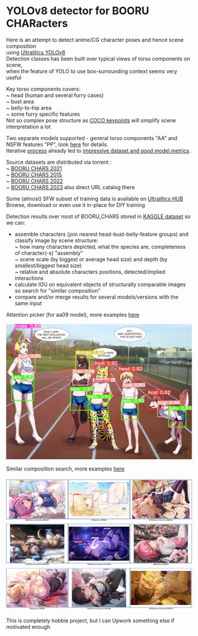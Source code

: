 # YOLOv8 detector for BOORU CHARacters

Here is an attempt to detect anime/CG character poses and hence scene composition <br>
using [Ultralitics YOLOv8](https://github.com/ultralytics/ultralytics) <br>
Detection classes has been built over typical views of torso components on scene, <br>
when the feature of YOLO to use box-surrounding context seems very useful <br>

Key torso components covers: <br>
~ head (human and several furry cases) <br>
~ bust area <br>
~ belly-to-hip area <br>
~ some furry specific features <br>
Not so complex pose structure as [COCO keypoints](https://cocodataset.org/#keypoints-2020) will simplify scene interpretation a lot <br>

Two separate models supported - general torso components "AA" and NSFW features "PP", look [here](models/README.md) for details. <br>
Iterative [process](process/README.md) already led to [impressive dataset and good model metrics](metrics). <br>

Source datasets are distributed via torrent : <br>
~ [BOORU CHARS 2021](https://nyaa.si/view/1384820) <br>
~ [BOORU CHARS 2015](https://nyaa.si/view/1468367) <br>
~ [BOORU CHARS 2022](https://nyaa.si/view/1547662) <br>
~ [BOORU CHARS 2023](https://nyaa.si/view/1740396) also direct URL catalog there <br>

Some (almost) SFW subset of training data is available on [Ultralitics HUB](https://hub.ultralytics.com/datasets/W1NNLLAb9HH7WvWj1nwP) <br>
Browse, download or even use it in-place for DIY training <br>

Detection results over most of BOORU_CHARS stored in [KAGGLE dataset](https://www.kaggle.com/datasets/printcraft/yolov8-torso-detections-over-booru-chars) so we can:<br>
- assemble characters (join nearest head-bust-belly-feature groups) and classify image by scene structure: <br>
  ~ how many characters depicted, what the species are, completeness of character(-s) "assembly" <br>
  ~ scene scale (by biggest or average head size) and depth (by smallest/biggest head size) <br>
  ~ relative and absolute characters positions, detected/implied interactions <br>
- calculate IOU on equivalent objects of structurally comparable images so search for "similar composition" <br>
- compare and/or merge results for several models/versions with the same input <br>

Attention picker (for aa09 model), more examples [here](images09aa) <br>
<br>
![Attention picker](images/1c28005fdf4b262ae894a3da4dfc777cd0b98ac3.jpg)
<br>

Similar composition search, more examples [here](images) <br>
<br>
![Similar composition search](images/BCB_sim_002.jpg)
<br>

This is completely hobbie project, but I can Upwork something else if motivated enough <br>
